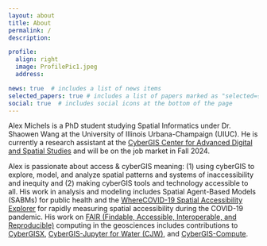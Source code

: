 ```yaml
---
layout: about
title: About
permalink: /
description:

profile:
  align: right
  image: ProfilePic1.jpeg
  address:

news: true  # includes a list of news items
selected_papers: true # includes a list of papers marked as "selected={true}"
social: true  # includes social icons at the bottom of the page
---
```


Alex Michels is a PhD student studying Spatial Informatics under Dr. Shaowen Wang at the University of Illinois Urbana-Champaign (UIUC). 
He is currently a research assistant at the [CyberGIS Center for Advanced Digital and Spatial Studies](http://cybergis.illinois.edu/) and will be on the job market in Fall 2024.

Alex is passionate about access & cyberGIS meaning: (1) using cyberGIS to explore, model, and analyze spatial patterns and systems of inaccessibility and inequity and (2) making cyberGIS tools and technology accessible to all.
His work in analysis and modeling includes Spatial Agent-Based Models (SABMs) for public health and the [WhereCOVID-19 Spatial Accessibility Explorer](https://wherecovid19.cigi.illinois.edu/spatialAccess.html) for rapidly measuring spatial accessibility during the COVID-19 pandemic.
His work on [FAIR (Findable, Accessible, Interoperable, and Reproducible)](https://www.go-fair.org/fair-principles/) computing in the geosciences includes contributions to [CyberGISX](https://cybergisxhub.cigi.illinois.edu/), [CyberGIS-Jupyter for Water (CJW)](https://go.illinois.edu/cybergis-jupyter-water/), and [CyberGIS-Compute](https://cybergis.github.io/cybergis-compute-python-sdk).
